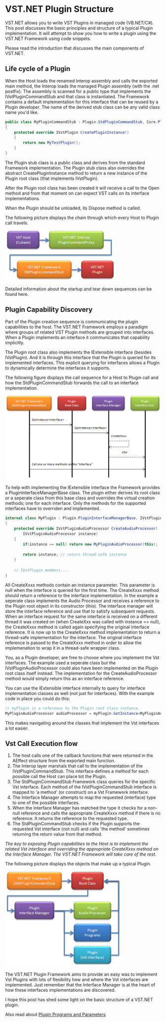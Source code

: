 # VST.NET Plugin Structure
VST.NET allows you to write VST Plugins in managed code (VB.NET/C#). This post discusses the basic principles and structure of a typical Plugin implementation. It will attempt to show you how to write a plugin using the VST.NET Framework using code snippets.

Please read the introduction that discusses the main components of VST.NET.

## Life cycle of a Plugin
When the Host loads the renamed Interop assembly and calls the exported main method, the Interop loads the managed Plugin assembly (with the .net postfix). The assembly is scanned for a public type that implements the IVstPluginCommandStub and that class is instantiated. The Framework contains a default implementation for this interface that can be reused by a Plugin developer. The name of the derived stub class can be any valid class name you'd like.

```CS
public class MyPluginCommandStub : Plugin.StdPluginCommandStub, Core.Plugin.IVstPluginCommandStub
{
    protected override IVstPlugin CreatePluginInstance()
    {
        return new MyTestPlugin();
    }
}
```

The Plugin stub class is a public class and derives from the standard Framework implementation. The Plugin stub class also overrides the abstract CreatePluginInstance method to return a new instance of the Plugin root class (that implements IVstPlugin).

After the Plugin root class has been created it will receive a call to the Open method and from that moment on can expect VST calls on its interface implementations.

When the Plugin should be unloaded, its Dispose method is called.

The following picture displays the chain through which every Host to Plugin call travels.

![](media/CallCommandStub.png)

Detailed information about the startup and tear down sequences can be found here.

## Plugin Capability Discovery
Part of the Plugin creation sequence is communicating the plugin capabilities to the host. The VST.NET Framework employs a paradigm where groups of related VST Plugin methods are grouped into interfaces. When a Plugin implements an interface it communicates that capability implicitly.

The Plugin root class also implements the IExtensible interface (besides IVstPlugin). And it is through this interface that the Plugin is queried for its implemented interfaces. This explicit querying for interfaces allows a Plugin to dynamically determine the interfaces it supports.

The following figure displays the call sequence for a Host to Plugin call and how the StdPluginCommandStub forwards the call to an interface implementation.

![](media/CallSequence_OID.png)

To help with implementing the IExtensible interface the Framework provides a PluginInterfaceManagerBase class. The plugin either derives its root class or a seperate class from this base class and overrides the virtual creation methods; one for each interface. Only the methods for the supported interfaces have to overriden and implemented.

```CS
internal class MyPlugin : Plugin.PluginInterfaceManagerBase, IVstPlugin
{
    protected override IVstPluginAudioProcessor CreateAudioProcessor(
        IVstPluginAudioProcessor instance)
    {
        if(instance == null) return new MyPluginAudioProcessor(this);

        return instance; // return thread-safe instance
    }

    // IVstPlugin members....
}
```

All CreateXxxx methods contain an instance parameter. This parameter is null when the interface is queried for the first time. The CreateXxxx method should return a reference to the interface implementation. In the example a seperate class implements the Audio Processor and receives a reference to the Plugin root object in its constructor (this). The interface manager will store the interface reference and use that to satisfy subsequent requests. When an interface request for the same interface is received on a different thread it was created on (when CreateXxx was called with instance == null), the CreateXxxx method is called again specifying the original interface reference. It is now up to the CreateXxxx method implementation to return a thread-safe implementation for the interface. The original interface reference is passed to the CreateXxxx method in order to allow the implemenation to wrap it in a thread-safe wrapper class.

You, as a Plugin developer, are free to choose where you implement the Vst interfaces. The example used a seperate class but the IVstPluginAudioProcessor could also have been implemented on the Plugin root class itself instead. The implementation for the CreateAudioProcessor method would simply return this as an interface reference.

You can use the IExtensible interface internally to query for interface implementation classes as well (not just for interfaces). With the example code in place you could do this:

```CS
// myPlugin is a reference to the Plugin root class instance.
MyPluginAudioProcessor audioProcessor = myPlugin.GetInstance<MyPluginAudioProcessor>();
```

This makes navigating around the classes that implement the Vst interfaces a lot easier.

## Vst Call Execution flow
1. The host calls one of the callback functions that were returned in the AEffect structure from the exported main function.
2. The Interop layer marshals that call to the implementation of the IVstPluginCommandStub. This interface defines a method for each possible call the Host can place tot the Plugin.
3. The StdPluginCommandStub Framework class queries for the specific Vst interface. Each method of the IVstPluginCommandStub interface is mapped to 'a method' (or construct) on a Vst Framework interface.
4. The Interface Manager attempts to map the requested (interface) type to one of the possible interfaces.
5. When the Interface Manager has matched the type it checks for a non-null reference and calls the appropriate CreateXxxx method if there is no reference. It returns the reference to the requested type.
6. The StdPluginCommandStub checks if the Plugin supports the requested Vst interface (not null) and calls 'the method' sometimes returning the return value from that method.

_The key to exposing Plugin capabilities to the Host is to implement the related Vst interface and overriding the appropriate CreateXxxx method on the Interface Manager. The VST.NET Framework will take care of the rest._

The following picture displays the objects that make up a typical Plugin.

![](media/PluginObjectModel.png)

The VST.NET Plugin Framework aims to provide an easy was to implement Vst Plugins with lots of flexibility how and where the Vst interfaces are implemented. Just remember that the Interface Manager is at the heart of how these interfaces implementations are discovered.

I hope this post has shed some light on the basic structure of a VST.NET plugin.

Also read about [Plugin Programs and Parameters](VST.NET%20Programs%20and%20Parameters.md).